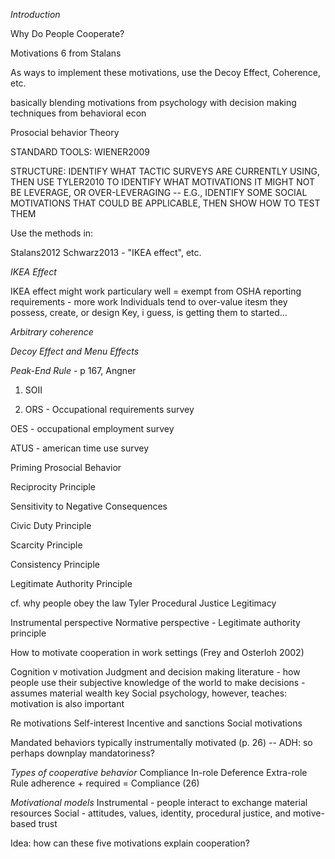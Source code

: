 *Introduction*



Why Do People Cooperate? 

Motivations 
6 from Stalans

As ways to implement these motivations, use the Decoy Effect, Coherence, etc. 

basically blending motivations from psychology with decision making techniques from behavioral econ 






Prosocial behavior 
Theory

STANDARD TOOLS: WIENER2009


STRUCTURE: IDENTIFY WHAT TACTIC SURVEYS ARE CURRENTLY USING, THEN USE TYLER2010 TO IDENTIFY WHAT MOTIVATIONS IT MIGHT NOT BE LEVERAGE, OR OVER-LEVERAGING -- E.G., IDENTIFY SOME SOCIAL MOTIVATIONS THAT COULD BE APPLICABLE, THEN SHOW HOW TO TEST THEM

Use the methods in:

Stalans2012
Schwarz2013 - "IKEA effect", etc. 


*IKEA Effect*

IKEA effect might work particulary well = exempt from OSHA reporting requirements - more work 
Individuals tend to over-value itesm they possess, create, or design
Key, i guess, is getting them to started...

*Arbitrary coherence*

 

*Decoy Effect and Menu Effects*


*Peak-End Rule* - p 167, Angner



1. SOII

2. ORS - Occupational requirements survey

OES - occupational employment survey

ATUS - american time use survey







Priming Prosocial Behavior


Reciprocity Principle


Sensitivity to Negative Consequences 



Civic Duty Principle


Scarcity Principle 


Consistency Principle 



Legitimate Authority Principle 

cf. why people obey the law 
Tyler
Procedural Justice
Legitimacy 

Instrumental perspective
Normative perspective - Legitimate authority principle 


How to motivate cooperation in work settings (Frey and Osterloh 2002)

Cognition v motivation
Judgment and decision making literature - how people use their subjective knowledge of the world to make decisions - assumes material wealth key
Social psychology, however, teaches: motivation is also important 

Re motivations
Self-interest 
Incentive and sanctions
Social motivations

Mandated behaviors typically instrumentally motivated (p. 26) -- ADH: so perhaps downplay mandatoriness? 

*Types of cooperative behavior*
Compliance
In-role
Deference
Extra-role
Rule adherence + required = Compliance (26) 

*Motivational models*
Instrumental - people interact to exchange material resources 
Social - attitudes, values, identity, procedural justice, and motive-based trust

Idea: how can these five motivations explain cooperation? 




  
